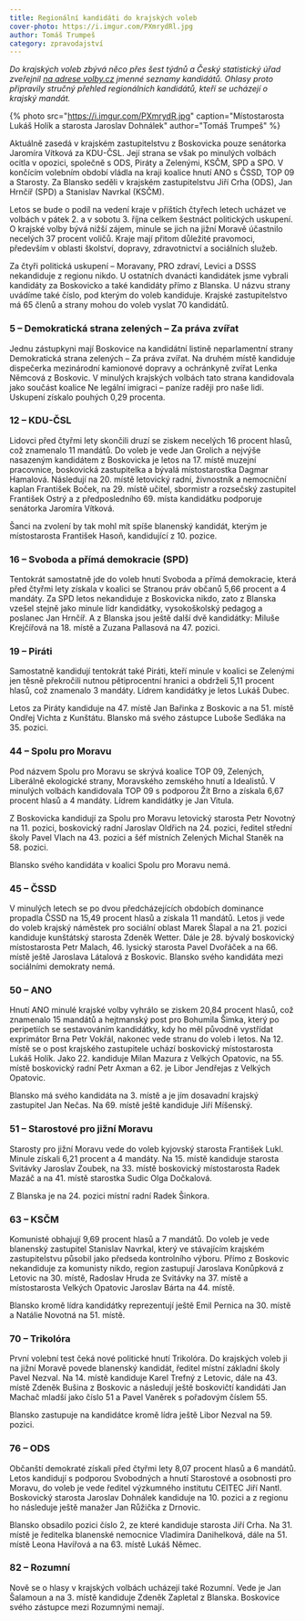 ```yaml
---
title: Regionální kandidáti do krajských voleb
cover-photo: https://i.imgur.com/PXmrydRl.jpg
author: Tomáš Trumpeš
category: zpravodajství
---
```


*Do krajských voleb zbývá něco přes šest týdnů a Český statistický úřad zveřejnil [na adrese volby.cz](https://volby.cz/) jmenné seznamy kandidátů. Ohlasy proto připravily stručný přehled regionálních kandidátů, kteří se ucházejí o krajský mandát.*

{% photo src="https://i.imgur.com/PXmrydR.jpg" caption="Místostarosta Lukáš Holík a starosta Jaroslav Dohnálek" author="Tomáš Trumpeš" %}

Aktuálně zasedá v krajském zastupitelstvu z Boskovicka pouze senátorka Jaromíra Vítková za KDU-ČSL. Její strana se však po minulých volbách ocitla v opozici, společně s ODS, Piráty a Zelenými, KSČM, SPD a SPO. V končícím volebním období vládla na kraji koalice hnutí ANO s ČSSD, TOP 09 a Starosty. Za Blansko seděli v krajském zastupitelstvu Jiří Crha (ODS), Jan Hrnčíř (SPD) a Stanislav Navrkal (KSČM).

Letos se bude o podíl na vedení kraje v příštích čtyřech letech ucházet ve volbách v pátek 2. a v sobotu 3. října celkem šestnáct politických uskupení. O krajské volby bývá nižší zájem, minule se jich na jižní Moravě účastnilo necelých 37 procent voličů. Kraje mají přitom důležité pravomoci, především v oblasti školství, dopravy, zdravotnictví a sociálních služeb.

Za čtyři politická uskupení – Moravany, PRO zdraví, Levici a DSSS nekandiduje z regionu nikdo. U ostatních dvanácti kandidátek jsme vybrali kandidáty za Boskovicko a také kandidáty přímo z Blanska. U názvu strany uvádíme také číslo, pod kterým do voleb kandiduje. Krajské zastupitelstvo má 65 členů a strany mohou do voleb vyslat 70 kandidátů.

### 5 – Demokratická strana zelených – Za práva zvířat

Jednu zástupkyni mají Boskovice na kandidátní listině neparlamentní strany Demokratická strana zelených – Za práva zvířat. Na druhém místě kandiduje dispečerka mezinárodní kamionové dopravy a ochránkyně zvířat Lenka Němcová z Boskovic. V minulých krajských volbách tato strana kandidovala jako součást koalice Ne legální imigraci – paníze raději pro naše lidi. Uskupení získalo pouhých 0,29 procenta.

### 12 – KDU-ČSL

Lidovci před čtyřmi lety skončili druzí se ziskem necelých 16 procent hlasů, což znamenalo 11 mandátů. Do voleb je vede Jan Grolich a nejvýše nasazeným kandidátem z Boskovicka je letos na 17. místě muzejní pracovnice, boskovická zastupitelka a bývalá místostarostka Dagmar Hamalová. Následují na 20. místě letovický radní, živnostník a nemocniční kaplan František Boček, na 29. místě učitel, sbormistr a rozsečský zastupitel František Ostrý a z předposledního 69. místa kandidátku podporuje senátorka Jaromíra Vítková. 

Šanci na zvolení by tak mohl mít spíše blanenský kandidát, kterým je místostarosta František Hasoň, kandidující z 10. pozice.

### 16 – Svoboda a přímá demokracie (SPD)

Tentokrát samostatně jde do voleb hnutí Svoboda a přímá demokracie, která před čtyřmi lety získala v koalici se Stranou práv občanů 5,66 procent a 4 mandáty. Za SPD letos nekandiduje z Boskovicka nikdo, zato z Blanska vzešel stejně jako minule lídr kandidátky, vysokoškolský pedagog a poslanec Jan Hrnčíř. A z Blanska jsou ještě další dvě kandidátky: Miluše Krejčířová na 18. místě a Zuzana Pallasová na 47. pozici.

### 19 – Piráti

Samostatně kandidují tentokrát také Piráti, kteří minule v koalici se Zelenými jen těsně překročili nutnou pětiprocentní hranici a obdrželi 5,11 procent hlasů, což znamenalo 3 mandáty. Lídrem kandidátky je letos Lukáš Dubec.

Letos za Piráty kandiduje na 47. místě Jan Bařinka z Boskovic a na 51. místě Ondřej Vichta z Kunštátu. Blansko má svého zástupce Luboše Sedláka na 35. pozici.

### 44 – Spolu pro Moravu

Pod názvem Spolu pro Moravu se skrývá koalice TOP 09, Zelených, Liberálně ekologické strany, Moravského zemského hnutí a Idealistů. V minulých volbách kandidovala TOP 09 s podporou Žít Brno a získala 6,67 procent hlasů a 4 mandáty. Lídrem kandidátky je Jan Vitula.

Z Boskovicka kandidují za Spolu pro Moravu letovický starosta Petr Novotný na 11. pozici, boskovický radní Jaroslav Oldřich na 24. pozici, ředitel střední školy Pavel Vlach na 43. pozici a šéf místních Zelených Michal Staněk na 58. pozici.

Blansko svého kandidáta v koalici Spolu pro Moravu nemá.

### 45 – ČSSD

V minulých letech se po dvou předcházejících obdobích dominance propadla ČSSD na 15,49 procent hlasů a získala 11 mandátů. Letos ji vede do voleb krajský náměstek pro sociální oblast Marek Šlapal a na 21. pozici kandiduje kunštátský starosta Zdeněk Wetter. Dále je 28. bývalý boskovický místostarosta Petr Malach, 46. lysický starosta Pavel Dvořáček a na 66. místě ještě Jaroslava Látalová z Boskovic.
Blansko svého kandidáta mezi sociálními demokraty nemá.

### 50 – ANO 

Hnutí ANO minulé krajské volby vyhrálo se ziskem 20,84 procent hlasů, což znamenalo 15 mandátů a hejtmanský post pro Bohumila Šimka, který po peripetiích se sestavováním kandidátky, kdy ho měl původně vystřídat exprimátor Brna Petr Vokřál, nakonec vede stranu do voleb i letos. Na 12. místě se o post krajského zastupitele uchází boskovický místostarosta Lukáš Holík. Jako 22. kandiduje Milan Mazura z Velkých Opatovic, na 55. místě boskovický radní Petr Axman a 62. je Libor Jendřejas z Velkých Opatovic.

Blansko má svého kandidáta na 3. místě a je jím dosavadní krajský zastupitel Jan Nečas. Na 69. místě ještě kandiduje Jiří Míšenský.

### 51 – Starostové pro jižní Moravu

Starosty pro jižní Moravu vede do voleb kyjovský starosta František Lukl. Minule získali 6,21 procent a 4 mandáty. Na 15. místě kandiduje starosta Svitávky Jaroslav Zoubek, na 33. místě boskovický místostarosta Radek Mazáč a na 41. místě starostka Sudic Olga Dočkalová.

Z Blanska je na 24. pozici místní radní Radek Šinkora.

### 63 – KSČM

Komunisté obhajují 9,69 procent hlasů a 7 mandátů. Do voleb je vede blanenský zastupitel Stanislav Navrkal, který ve stávajícím krajském zastupitelstvu působil jako předseda kontrolního výboru. Přímo z Boskovic nekandiduje za komunisty nikdo, region zastupují Jaroslava Konůpková z Letovic na 30. místě, Radoslav Hruda ze Svitávky na 37. místě a místostarosta Velkých Opatovic Jaroslav Bárta na 44. místě.

Blansko kromě lídra kandidátky reprezentují ještě Emil Pernica na 30. místě a Natálie Novotná na 51. místě.

### 70 – Trikolóra

První volební test čeká nové politické hnutí Trikolóra. Do krajských voleb ji na jižní Moravě povede blanenský kandidát, ředitel místní základní školy Pavel Nezval. Na 14. místě kandiduje Karel Trefný z Letovic, dále na 43. místě Zdeněk Bušina z Boskovic a následují ještě boskovičtí kandidáti Jan Machač mladší jako číslo 51 a Pavel Vaněrek s pořadovým číslem 55.

Blansko zastupuje na kandidátce kromě lídra ještě Libor Nezval na 59. pozici.

### 76 – ODS

Občanští demokraté získali před čtyřmi lety 8,07 procent hlasů a 6 mandátů. Letos kandidují s podporou Svobodných a hnutí Starostové a osobnosti pro Moravu, do voleb je vede ředitel výzkumného institutu CEITEC Jiří Nantl. Boskovický starosta Jaroslav Dohnálek kandiduje na 10. pozici a z regionu ho následuje ještě manažer Jan Růžička z Drnovic. 

Blansko obsadilo pozici číslo 2, ze které kandiduje starosta Jiří Crha. Na 31. místě je ředitelka blanenské nemocnice Vladimíra Danihelková, dále na 51. místě Leona Havířová a na 63. místě Lukáš Němec.

### 82 – Rozumní

Nově se o hlasy v krajských volbách ucházejí také Rozumní. Vede je Jan Šalamoun a na 3. místě kandiduje Zdeněk Zapletal z Blanska. Boskovice svého zástupce mezi Rozumnými nemají.
